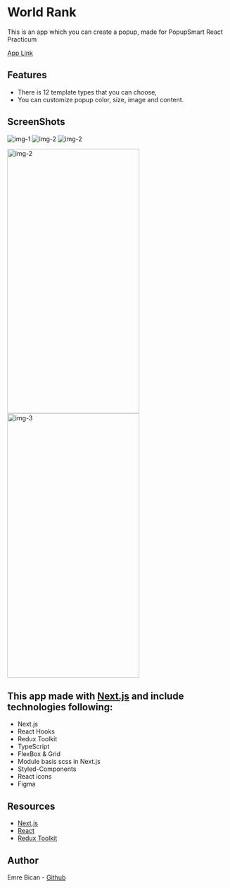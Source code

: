# World Rank

This is an app which you can create a popup, made for PopupSmart React Practicum
<br />

<!--  -->

[App Link](https://world-rank-omega.vercel.app/)

## Features

- There is 12 template types that you can choose,
- You can customize popup color, size, image and content.

## ScreenShots

<!--  -->
<img src="/public/images/world_img1.png" alt="img-1">
<img src="/public/images/world_img2.png" alt="img-2">
<img src="/public/images/world_img3.png" alt="img-2">

<p float="left">
<img src="/public/images/world_img4.png" alt="img-2" style="height: 600px; width:300px;"/>
<img src="/public/images/world_img5.png" alt="img-3" style="height: 600px; width:300px;"/>
</p>

## This app made with [Next.js](https://nextjs.org/docs/getting-started) and include technologies following:

- Next.js
- React Hooks
- Redux Toolkit
- TypeScript
- FlexBox & Grid
- Module basis scss in Next.js
- Styled-Components
- React icons
- Figma

## Resources

- [Next.js](https://nextjs.org/docs/getting-started)
- [React](https://reactjs.org/)
- [Redux Toolkit](https://redux-toolkit.js.org/)

## Author

<!--  -->

Emre Bican - [Github](https://github.com/emrebican)
